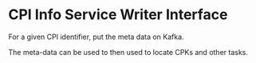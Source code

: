 # CPI Info Service Writer Interface

For a given CPI identifier, put the meta data on Kafka.

The meta-data can be used to then used to locate CPKs and other tasks. 
